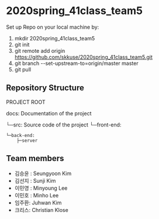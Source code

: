# 2020spring_41class_team5

Set up Repo on your local machine by:
1. mkdir 2020spring_41class_team5
2. git init
3. git remote add origin https://github.com/skkuse/2020spring_41class_team5.git
4. git branch --set-upstream-to=origin/master master
4. git pull




## Repository Structure

PROJECT ROOT

docs: Documentation of the project

└─src: Source code of the project
    └─front-end:
    
    └─back-end:
        ├─server

## Team members

- 김승윤 : Seungyoon Kim
- 김선지 : Sunji Kim
- 이민영 : Minyoung Lee
- 이민호 : Minho Lee
- 임주환: Juhwan Kim
- 크리스: Christian Klose
